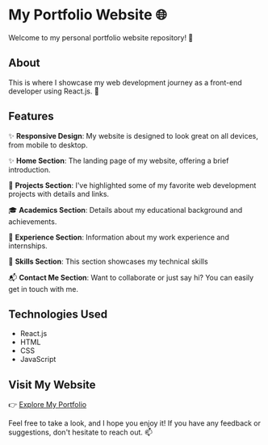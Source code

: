 # My Portfolio Website 🌐

Welcome to my personal portfolio website repository! 🚀

## About

This is where I showcase my web development journey as a front-end developer using React.js. 🌟

## Features

✨ **Responsive Design**: My website is designed to look great on all devices, from mobile to desktop.

✨ **Home Section**: The landing page of my website, offering a brief introduction.

💼 **Projects Section**: I've highlighted some of my favorite web development projects with details and links.

🎓 **Academics Section**: Details about my educational background and achievements.

🏢 **Experience Section**: Information about my work experience and internships.

📝 **Skills Section**: This section showcases my technical skills

📬 **Contact Me Section**: Want to collaborate or just say hi? You can easily get in touch with me.

## Technologies Used

- React.js
- HTML
- CSS
- JavaScript

## Visit My Website

👉 [Explore My Portfolio](https://anuragrege-portfolio.vercel.app/)

Feel free to take a look, and I hope you enjoy it! If you have any feedback or suggestions, don't hesitate to reach out. 📫

